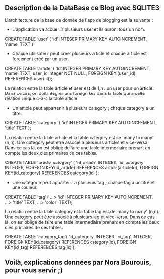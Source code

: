 ## Description de la DataBase de Blog avec SQLITE3

L'architecture de la base de donnée de l'app de blogging est la suivante :

- L'application va accueillir plusieurs user et ils auront tous un nom.

CREATE TABLE ‘user’ (
‘id’ INTEGER PRIMARY KEY AUTOINCREMENT, 
‘name’ TEXT
);


- Chaque utilisateur peut créer plusieurs article et chaque article est forcément créé par un user.

CREATE TABLE ‘article’ (
‘Id’ INTEGER PRIMARY KEY AUTOINCREMENT, 
‘name’ TEXT, 
user_id integer NOT NULL,
FOREIGN KEY (user_id) REFERENCES user(id));   

La relation entre la table article et user est de 1,n : un user pour un article. Dans ce cas, on doit integrer une foreign key dans la table qui a cette relation unique c-à-d la table article. 


- Un article peut appartenir à plusieurs category ; chaque category a un titre.

CREATE TABLE 'category' (
  'id' INTEGER PRIMARY KEY AUTOINCREMENT,
  'title' TEXT
  );

La relation entre la table article et la table category est de 'many to many' (n,n). Une category peut être associé à plusieurs articles et vice-versa. Dans ce cas là, on est obligé de faire une table intermediaire prenant en compte les deux clés primaires de ces tables. 

CREATE TABLE 'article_category' (
  'id_article' INTEGER,
  'id_category' INTEGER,
  FOREIGN KEY(id_article) REFERENCES article(articleId),
  FOREIGN KEY(id_category) REFERENCES category(id)
  );

- Une catégorie peut appartenir à plusieurs tag ; chaque tag a un titre et une couleur.

CREATE TABLE 'tag' (
   ...> 'id' INTEGER PRIMARY KEY AUTOINCREMENT,
   ...> 'title' TEXT,
   ...> 'color' TEXT);

La relation entre la table category et la table tag est de 'many to many' (n,n). Une category peut être associé à plusieurs tag et vice-versa. Dans ce cas là, on est obligé de faire une table intermediaire prenant en compte les deux clés primaires de ces tables. 

CREATE TABLE 'category_tag'(
  'id_category' INTEGER,
  'id_tag' INTEGER,
  FOREIGN KEY(id_category) REFERENCES category(id),
  FOREIGN KEY(id_tag) REFERENCES tag(id)
   );

## Voilà, explications données par Nora Bourouis, pour vous servir ;) 
